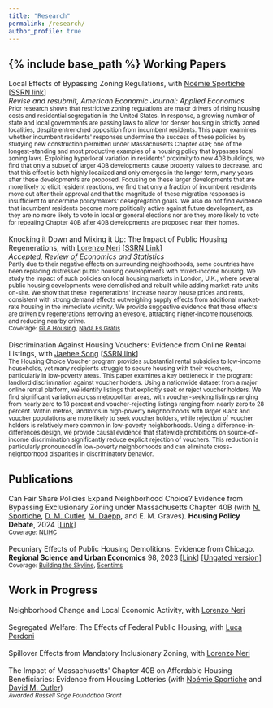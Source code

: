 ```yaml
---
title: "Research"
permalink: /research/
author_profile: true
---
```

{% include base_path %}
**Working Papers**
------
Local Effects of Bypassing Zoning Regulations, with [Noémie Sportiche](https://noemiesportiche.netlify.app/) \[[SSRN link](https://papers.ssrn.com/sol3/papers.cfm?abstract_id=4906689)\] <br> *Revise and resubmit, American Economic Journal: Applied Economics* <br> <sub>Prior research shows that restrictive zoning regulations are major drivers of rising housing costs and residential segregation in the United States. In response, a growing number of state and local governments are passing laws to allow for denser housing in strictly zoned localities, despite entrenched opposition from incumbent residents. This paper examines whether incumbent residents' responses undermine the success of these policies by studying new construction permitted under Massachusetts Chapter 40B; one of the longest-standing and most productive examples of a housing policy that bypasses local zoning laws. Exploiting hyperlocal variation in residents' proximity to new 40B buildings, we find that only a subset of larger 40B developments cause property values to decrease, and that this effect is both highly localized and only emerges in the longer term, many years after these developments are proposed. Focusing on these larger developments that are more likely to elicit resident reactions, we find that only a fraction of incumbent residents move out after their approval and that the magnitude of these migration responses is insufficient to undermine policymakers' desegregation goals. We also do not find evidence that incumbent residents become more politically active against future development, as they are no more likely to vote in local or general elections nor are they more likely to vote for repealing Chapter 40B after 40B developments are proposed near their homes.</sub>
<br>
<br>
Knocking it Down and Mixing it Up: The Impact of Public Housing Regenerations, with [Lorenzo Neri](https://sites.google.com/view/lorenzoneri) \[[SSRN Link](https://papers.ssrn.com/sol3/papers.cfm?abstract_id=5159297)\] <br> *Accepted, Review of Economics and Statistics* <br> <sub> Partly due to their negative effects on surrounding neighborhoods, some countries have been replacing distressed public housing developments with mixed-income housing. We study the impact of such policies on local housing markets in London, U.K., where several public housing developments were demolished and rebuilt while adding market-rate units on-site. We show that these 'regenerations' increase nearby house prices and rents, consistent with strong demand effects outweighing supply effects from additional market-rate housing in the immediate vicinity. We provide suggestive evidence that these effects are driven by regenerations removing an eyesore, attracting higher-income households, and reducing nearby crime. <br> Coverage: [GLA Housing](https://www.london.gov.uk/media/102314/download), [Nada Es Gratis](https://nadaesgratis.es/admin/son-los-edificios-de-renta-mixta-la-solucion-a-los-problemas-de-la-vivienda-publica) </sub> 
<br>
<br>
Discrimination Against Housing Vouchers: Evidence from Online Rental Listings, with [Jaehee Song](https://www.jaeheesong.com/) \[[SSRN link](https://papers.ssrn.com/sol3/papers.cfm?abstract_id=4819763)\] <br> <sub>The Housing Choice Voucher program provides substantial rental subsidies to low-income households, yet many recipients struggle to secure housing with their vouchers, particularly in low-poverty areas. This paper examines a key bottleneck in the program: landlord discrimination against voucher holders. Using a nationwide dataset from a major online rental platform, we identify listings that explicitly seek or reject voucher holders. We find significant variation across metropolitan areas, with voucher-seeking listings ranging from nearly zero to 18 percent and voucher-rejecting listings ranging from nearly zero to 28 percent. Within metros, landlords in high-poverty neighborhoods with larger Black and voucher populations are more likely to seek voucher holders, while rejection of voucher holders is relatively more common in low-poverty neighborhoods. Using a difference-in-differences design, we provide causal evidence that statewide prohibitions on source-of-income discrimination significantly reduce explicit rejection of vouchers. This reduction is particularly pronounced in low-poverty neighborhoods and can eliminate cross-neighborhood disparities in discriminatory behavior.</sub>

**Publications**
------

Can Fair Share Policies Expand Neighborhood Choice? Evidence from Bypassing Exclusionary Zoning under Massachusetts Chapter 40B (with [N. Sportiche](https://noemiesportiche.netlify.app/), [D. M. Cutler](https://scholar.harvard.edu/cutler/home), [M. Daepp](http://www.madeleinedaepp.com/), and E. M. Graves). **Housing Policy Debate**, 2024 \[[Link](https://www.tandfonline.com/doi/full/10.1080/10511482.2024.2320131)\] <br>
<sub> Coverage: [NLIHC](https://nlihc.org/resource/study-reveals-massachusettss-fair-share-housing-policy-counteracts-local-zoning) </sub>
<br>
<br>
Pecuniary Effects of Public Housing Demolitions: Evidence from Chicago. **Regional Science and Urban Economics** 98, 2023 \[[Link](https://www.sciencedirect.com/science/article/pii/S0166046222000850)\] \[[Ungated version](../files/20220513_Paper_Demolitions.pdf)\] <br>
<sub> Coverage: [Building the Skyline](https://buildingtheskyline.org/supply-and-rents/), [5centims](https://www.5centims.cat/limpacte-de-lhabitatge-public-als-barris/) </sub>

**Work in Progress**
------
<!--
<details> <summary> <i>Local Effects of Bypassing Zoning Regulations in High-Income Areas</i>, with <a href="[https://Example.com](https://noemiesportiche.netlify.app/)"><mark class="color:blue;">Noémie Sportiche</p></mark> </summary> <sub> An increasing number of jurisdictions are passing regulations to allow for denser housing in high-income areas. This paper examines how local house prices and existing residents -who are often strongly opposed to these policies- react to this new construction. We focus on housing constructed under Chapter 40B, a Massachusetts state policy that requires all municipalities to maintain a minimum proportion of affordable housing and allows developers to bypass local zoning regulations if those minimums are not met. Using a difference-in-differences design that compares housing located near 40B developments to housing located slightly farther away paired with rich individual-level data, we provide two sets of results. First, large 40B developments lead to substantial decreases in nearby house prices, while smaller developments do not affect prices. Second, nearby residents respond by moving out at higher rates after large 40B developments are constructed, although we do not observe significant changes in existing residents’ political participation at the state or federal level. </sub> </details>
-->

Neighborhood Change and Local Economic Activity, with [Lorenzo Neri](https://sites.google.com/view/lorenzoneri)
<br>
<br>
Segregated Welfare: The Effects of Federal Public Housing, with [Luca Perdoni](https://www.lucaperdoni.com/)
<br>
<br>
Spillover Effects from Mandatory Inclusionary Zoning, with [Lorenzo Neri](https://sites.google.com/view/lorenzoneri)
<br>
<br>
The Impact of Massachusetts' Chapter 40B on Affordable Housing Beneficiaries: Evidence from Housing Lotteries (with [Noémie Sportiche](https://noemiesportiche.netlify.app/) and [David M. Cutler](https://scholar.harvard.edu/cutler/home)) 
<br>
<sub> *Awarded Russell Sage Foundation Grant* </sub>

<!--
Redistribution through Housing Assistance, with [Juliette Fournier](https://juliettefournier.site/)
<br>
<br>
* &quot;**Redistribution through Housing Assistance**&quot; <br > *joint with [Juliette Fournier](https://juliettefournier.site/)* <br > **Abstract**: We examine the distributional implications of the shift from public housing to subsidized private housing initiated by the U.S. government over the past few decades. We build a quantitative urban framework where housing assistance complements income taxation to redistribute across workers. We argue that provision of affordable housing involves a trade-off between indirect pecuniary redistribution and direct amenity spin-offs. On the one hand, public housing drives local rents down, while amplifying the spatial concentration of poverty. On the other hand, project- and tenant-based rental assistance enhances the local amenities of subsidized households by promoting mixed-income communities, but pushes private landowners’ rents up.

Redistribution through Housing Assistance, with [Juliette Fournier](https://juliettefournier.site/)  <br> <sub>We examine the distributional implications of the shift from public housing to subsidized private housing initiated by the U.S. government over the past few decades. We build a quantitative urban framework where housing assistance complements income taxation to redistribute across workers. We argue that provision of affordable housing involves a trade-off between indirect pecuniary redistribution and direct amenity spin-offs. On the one hand, public housing drives local rents down, while amplifying the spatial concentration of poverty. On the other hand, project- and tenant-based rental assistance enhances the local amenities of subsidized households by promoting mixed-income communities, but pushes private landowners’ rents up. </sub>

-->
